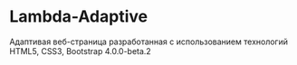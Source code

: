# Lambda-Adaptive
Адаптивая веб-страница разработанная с использованием технологий
HTML5, CSS3, Bootstrap 4.0.0-beta.2
